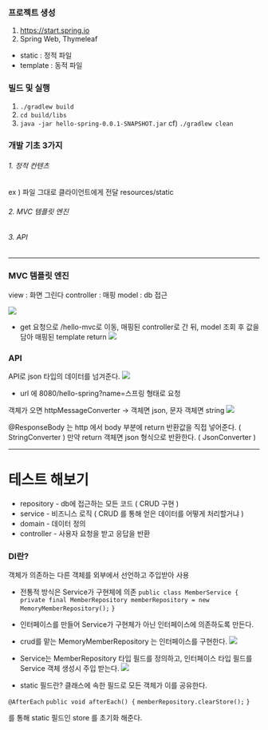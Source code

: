 ### 프로젝트 생성
1. https://start.spring.io
2. Spring Web, Thymeleaf

- static : 정적 파일
- template : 동적 파일

### 빌드 및 실행
1. `./gradlew build`
2. `cd build/libs`
3. `java -jar hello-spring-0.0.1-SNAPSHOT.jar`
cf) `./gradlew clean`

### 개발 기초 3가지​
###### 1. 정적 컨텐츠
ex ) 파일 그대로 클라이언트에게 전달
resources/static
###### 2. MVC 템플릿 엔진
###### 3. API
---
### MVC 템플릿 엔진
view : 화면 그린다
controller : 매핑
model : db 접근

![](https://i.imgur.com/Qi1p9gR.png)

- get 요청으로 /hello-mvc로 이동, 매핑된 controller로 간 뒤, model 조회 후 값을 담아 매핑된 template return
![](https://i.imgur.com/Hg8oGfU.png)
### API
API로 json 타입의 데이터를 넘겨준다.
![](https://i.imgur.com/xIo1K09.png)

- url 에 8080/hello-spring?name=스프링 형태로 요청

객체가 오면 httpMessageConverter -> 객체면 json, 문자 객체면 string
![](https://i.imgur.com/HLX8qvh.png)

@ResponseBody 는 http 에서 body 부분에 return 반환값을 직접 넣어준다. ( StringConverter )
만약 return 객체면 json 형식으로 반환한다. ( JsonConverter )

---
# 테스트 해보기
- repository - db에 접근하는 모든 코드 ( CRUD 구현 )
- service - 비즈니스 로직 ( CRUD 를 통해 얻은 데이터를 어떻게 처리할거냐 )
- domain - 데이터 정의
- controller - 사용자 요청을 받고 응답을 반환

### DI란? 
객체가 의존하는 다른 객체를 외부에서 선언하고 주입받아 사용

- 전통적 방식은 Service가 구현체에 의존
`public class MemberService {`
    `private final MemberRepository memberRepository = new MemoryMemberRepository();`
`}`

- 인터페이스를 만들어 Service가 구현체가 아닌 인터페이스에 의존하도록 만든다.

- crud를 맡는 MemoryMemberRepository 는 인터페이스를 구현한다.
![](https://i.imgur.com/jqD6ksG.png)

- Service는 MemberRepository 타입 필드를 정의하고, 인터페이스 타입 필드를 Service 객체 생성시 주입 받는다.
![](https://i.imgur.com/UqYRGDi.png)


- static 필드란?
클래스에 속한 필드로 모든 객체가 이를 공유한다. 

 `@AfterEach`
    `public void afterEach() {`
        `memberRepository.clearStore();`
    `}`

를 통해 static 필드인 store 를 초기화 해준다.